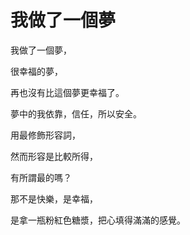 # 我做了一個夢

我做了一個夢，

很幸福的夢，

再也沒有比這個夢更幸福了。

夢中的我依靠，信任，所以安全。

用最修飾形容詞，

然而形容是比較所得，

有所謂最的嗎？

那不是快樂，是幸福，

是拿一瓶粉紅色糖漿，把心填得滿滿的感覺。

